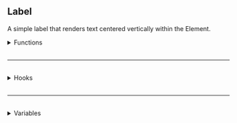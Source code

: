 ## Label
A simple label that renders text centered vertically within the Element.

<details>
<summary>Functions</summary>


<details>
<summary>Getters</summary>

`string Element:GetText()` \
Returns the current text of the Label.

</details>

<br />

<details>
<summary>Setters</summary>

`void Element:SetText(string Text)` \
Sets the text of the Label.

</details>

</details>

<br />
<hr />
<br />

<details>
<summary>Hooks</summary>

No additional hooks.

</details>

<br />
<hr />
<br />

<details>
<summary>Variables</summary>

*While you can modify these variables to bypass accessors, it may cause undesired behavior.*

`m_strText`: The text that will be displayed in the label.

</details>

